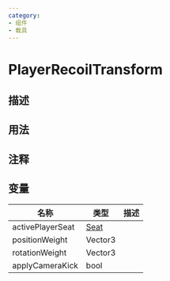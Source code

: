 ```yaml
---
category: 
- 组件
- 载具
---
```

# PlayerRecoilTransform
## 描述

## 用法

## 注释

## 变量
| 名称 | 类型 | 描述 |
| ----------- | ----------- | ----------- |
| activePlayerSeat | [Seat](./Seat.md) |  |  
| positionWeight  | Vector3 |  |  
| rotationWeight  | Vector3 |  |  
| applyCameraKick  | bool |  |  
